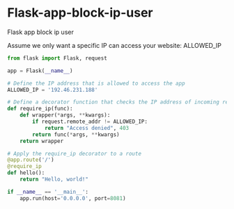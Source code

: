 # Flask-app-block-ip-user
Flask app block ip user

Assume we only want a specific IP can access your website: ALLOWED_IP

```python
from flask import Flask, request

app = Flask(__name__)

# Define the IP address that is allowed to access the app
ALLOWED_IP = '192.46.231.188'

# Define a decorator function that checks the IP address of incoming requests
def require_ip(func):
    def wrapper(*args, **kwargs):
        if request.remote_addr != ALLOWED_IP:
            return "Access denied", 403
        return func(*args, **kwargs)
    return wrapper

# Apply the require_ip decorator to a route
@app.route('/')
@require_ip
def hello():
    return "Hello, world!"

if __name__ == '__main__':
    app.run(host='0.0.0.0', port=8081)
```

